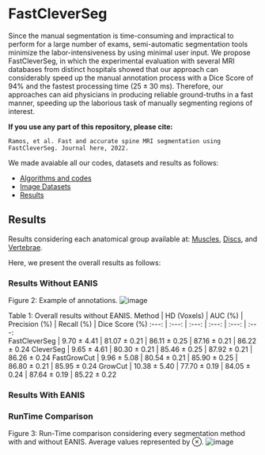 # FastCleverSeg
Since the manual segmentation is time-consuming and impractical to perform for a large number of exams, semi-automatic segmentation tools minimize the labor-intensiveness by using minimal user input. We propose FastCleverSeg, in which the experimental evaluation with several MRI databases from distinct hospitals showed that our approach can considerably speed up the manual annotation process with a Dice Score of 94\% and the fastest processing time ($25 \pm 30$ ms).
Therefore, our approaches can aid physicians in producing reliable ground-truths in a fast manner, speeding up the laborious task of manually segmenting regions of interest.

**If you use any part of this repository, please cite:**

```
Ramos, et al. Fast and accurate spine MRI segmentation using FastCleverSeg. Journal here, 2022.
```

We made avaiable all our codes, datasets and results as follows:
- [Algorithms and codes](Codes/OldMatlab)
- [Image Datasets](ImageDatasets)
- [Results](Results)




## Results

Results considering each anatomical group available at: [Muscles](PM/readme.md), [Discs](IVD/readme.md), and [Vertebrae](VBs/readme.md).

Here, we present the overall results as follows: 


### Results Without EANIS

Figure 2: Example of annotations. 
![image](https://user-images.githubusercontent.com/3834596/185255452-388fc85d-9fd7-4cba-a47d-665b0b415d0d.png)

 Table 1: Overall results without EANIS.
 Method          | HD (Voxels) | AUC (%)   | Precision (%) | Recall (%) | Dice Score  (%)
   :---:         | :---:       | :---: | :---:     | :---:  | :---:     
FastCleverSeg     | 9.70 $\pm$  4.41 | 81.07 $\pm$ 0.21 | 86.11 $\pm$ 0.25 | 87.16 $\pm$ 0.21 | 86.22 $\pm$ 0.24
CleverSeg         | 9.65 $\pm$  4.61 | 80.30 $\pm$ 0.21 | 85.46 $\pm$ 0.25 | 87.92 $\pm$ 0.21 | 86.26 $\pm$ 0.24
FastGrowCut       | 9.96 $\pm$  5.08 | 80.54 $\pm$ 0.21 | 85.90 $\pm$ 0.25 | 86.80 $\pm$ 0.21 | 85.95 $\pm$ 0.24
GrowCut           | 10.38 $\pm$ 5.40 | 77.70 $\pm$ 0.19 | 84.05 $\pm$ 0.24 | 87.64 $\pm$ 0.19 | 85.22 $\pm$ 0.22


### Results With EANIS






### RunTime Comparison

Figure 3: Run-Time comparison considering every segmentation method with and without EANIS. Average values represented by $\otimes$.
![image](https://user-images.githubusercontent.com/3834596/184704772-9acd11c5-8216-4858-83a8-c074f5f511de.png)




